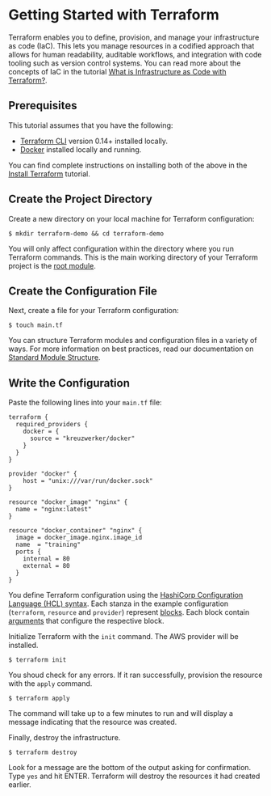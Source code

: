 # Getting Started with Terraform

Terraform enables you to define, provision, and manage your infrastructure as code (IaC).  This lets you manage resources in a codified approach that allows for human readability, auditable workflows, and integration with code tooling such as version control systems.  You can read more about the concepts of IaC in the tutorial [What is Infrastructure as Code with Terraform?](https://developer.hashicorp.com/terraform/tutorials/gcp-get-started/infrastructure-as-code).

## Prerequisites

This tutorial assumes that you have the following: 

- [Terraform CLI](https://developer.hashicorp.com/terraform/tutorials/docker-get-started/install-cli) version 0.14+ installed locally.
- [Docker](https://www.docker.com/products/docker-desktop/) installed locally and running.

You can find complete instructions on installing both of the above in the [Install Terraform](https://developer.hashicorp.com/terraform/tutorials/aws-get-started/install-cli) tutorial.

## Create the Project Directory

Create a new directory on your local machine for Terraform configuration:  

```shell
$ mkdir terraform-demo && cd terraform-demo
```

You will only affect configuration within the directory where you run Terraform commands.  This is the main working directory of your Terraform project is the [root module](https://developer.hashicorp.com/terraform/language/modules#the-root-module).

## Create the Configuration File

Next, create a file for your Terraform configuration:

```shell
$ touch main.tf
```

You can structure Terraform modules and configuration files in a variety of ways.  For more information on best practices, read our documentation on [Standard Module Structure](https://developer.hashicorp.com/terraform/language/modules/develop/structure).

## Write the Configuration

Paste the following lines into your `main.tf` file:

```hcl
terraform {
  required_providers {
    docker = {
      source = "kreuzwerker/docker"
    }
  }
}

provider "docker" {
    host = "unix:///var/run/docker.sock"
}

resource "docker_image" "nginx" {
  name = "nginx:latest"
}

resource "docker_container" "nginx" {
  image = docker_image.nginx.image_id
  name  = "training"
  ports {
    internal = 80
    external = 80
  }
}
```

You define Terraform configuration using the [HashiCorp Configuration Language (HCL) syntax](https://developer.hashicorp.com/terraform/language/syntax/configuration). Each stanza in the example configuration (`terraform`, `resource` and `provider`) represent [blocks](https://developer.hashicorp.com/terraform/language/syntax/configuration#blocks).  Each block contain [arguments](https://developer.hashicorp.com/terraform/language/syntax/configuration#arguments) that configure the respective block.

Initialize Terraform with the `init` command. The AWS provider will be installed. 

```shell
$ terraform init
```

You shoud check for any errors. If it ran successfully, provision the resource with the `apply` command.

```shell
$ terraform apply
```

The command will take up to a few minutes to run and will display a message indicating that the resource was created.

Finally, destroy the infrastructure.

```shell
$ terraform destroy
```

Look for a message are the bottom of the output asking for confirmation. Type `yes` and hit ENTER. Terraform will destroy the resources it had created earlier.